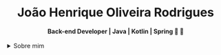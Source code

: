 <h1 align="center"> João Henrique Oliveira Rodrigues </h1>
    
<div align="center">
<b> Back-end Developer | Java | Kotlin | Spring  🚀 🚀  </b>
<br>
<br>

</div>

<details closed>
<summary>Sobre mim</summary>

---


<div align="right" style="margin:auto">
     <a href="https://github.com/joaohr1">
        <img height="180em" src="https://github-readme-stats.vercel.app/api/top-langs/?username=joaohr1&hide=html,jupyter%20notebook&langs_count=6&hide_border=true&layout=compact&show_icons=true&line_height=27&langs_count=10&theme=transparent&title_color=4a86d1&custom_title=My%20favorite%20languages"
       alt="Most used languages" align="right">
    </a>
</div>


Olá, bem vindo ao meu github! 👋
  
  Me chamo João, sou apaixonado por tecnologia desde criança. Tenho conhecimento em desenvolvimento de API's Rest, cloud computing, modelagem de software e principios de desenvolvimento ágil, além das linguagens **Java** e **Kotlin**, experiência em bancos de dados SQL e NOSQL+.
  
  Atualmente trabalhando em projetos pessoais
    
 <div>
 
<div>
    
<details closed>
<summary>Contato</summary>
       <br>
 <a href = "mailto:joaoibitira@gmail.com"><img src="https://img.shields.io/badge/-Gmail-%23333?style=for-the-badge&logo=gmail&logoColor=white" target="_blank"></a>
  <a href="https://www.linkedin.com/in/joao-hr-rodrigues/" target="_blank"><img src="https://img.shields.io/badge/-LinkedIn-%230077B5?style=for-the-badge&logo=linkedin&logoColor=white" target="_blank"></a> 
    
</div>

</div>
    
</details>


